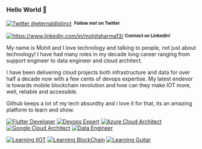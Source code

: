 ### Hello World 👋

<!--
**dashanan13/dashanan13** is a ✨ _special_ ✨ repository because its `README.md` (this file) appears on your GitHub profile.

Here are some ideas to get you started:

- 🔭 I’m currently working on ...
- 🌱 I’m currently learning ...
- 👯 I’m looking to collaborate on ...
- 🤔 I’m looking for help with ...
- 💬 Ask me about ...
- 📫 How to reach me: ...
- 😄 Pronouns: ...
- ⚡ Fun fact: ...
-->


<div align="left">
    <p><a href="https://twitter.com/eternaldistinct"><img alt="Twitter @eternaldistinct" align="center" src="https://img.shields.io/badge/-%40eternaldistinct-blue?&style=for-the-badge" /></a>&nbsp;<small> <strong>Follow me! on Twitter</strong> </small></p>
    <p><a href="https://www.linkedin.com/in/mohitsharma13/"><img alt="https://www.linkedin.com/in/mohitsharma13/" align="center" src="https://img.shields.io/badge/-mohitsharma13-brightgreen?&style=for-the-badge" /></a>&nbsp;<small><strong>Connect on LinkedIn!</strong> </small></p>
</div>

My name is Mohit and I love technology and talking to people, not just about technology!
I have had many roles in my decade long career ranging from support engineer to data engineer and cloud architect.

I have been delivering cloud projects both infrastructure and data for over half a decade now with a few cents of devops expertise.
My latest endevor is towards mobile blockchain revolution and how can they make IOT more, well, reliable and accessible. 

Github keeps a lot of my tech absurdity and i love it for that, its an amazing platform to learn and show.

[![Flutter Developer](https://img.shields.io/badge/Flutter-Developer-brightgreen?colorA=46d1fd&colorB=1389FD&style=for-the-badge)][n] 
[![Devops Expert](https://img.shields.io/badge/Devops-Expert-brightgreen?colorA=a12b8a&colorB=6A788D&style=for-the-badge)][d]
[![Azure Cloud Architect](https://img.shields.io/badge/Azure-Architect-brightgreen?colorA=ec3b6e&colorB=D12053&style=for-the-badge)][v] 
[![Google Cloud Architect](https://img.shields.io/badge/Google%20Cloud-Architect-brightgreen?colorA=6B999F&colorB=6A788D&style=for-the-badge)][d]
[![Data Engineer](https://img.shields.io/badge/Data-Engineer-brightgreen?colorA=f4801f&colorB=004c6c&style=for-the-badge)][v] 

[![Learning IIOT](https://img.shields.io/badge/Learning-IITO-brightgreen?colorA=f47c7c&colorB=70a1d7&style=for-the-badge)][v] 
[![Learning BlockChain](https://img.shields.io/badge/Learning-BlockChain-brightgreen?colorA=f47c7c&colorB=b0ddf9&style=for-the-badge)][v] 
[![Learning Guitar](https://img.shields.io/badge/Learning-Guitar-brightgreen?colorA=f47c7c&colorB=a1de93&style=for-the-badge)][v] 

[s]: https://www.linkedin.com/in/mohitsharma13/
[n]: https://www.linkedin.com/in/mohitsharma13/
[v]: https://www.linkedin.com/in/mohitsharma13/
[d]: https://www.linkedin.com/in/mohitsharma13/
[g]: https://github.com/dashanan13
